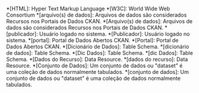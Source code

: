 *[HTML]: Hyper Text Markup Language
*[W3C]: World Wide Web Consortium
*[arquivo(s) de dados]: Arquivos de dados são considerados Recursos nos Portais de Dados CKAN.
*[Arquivo(s) de dados]: Arquivos de dados são considerados Recursos nos Portais de Dados CKAN.
*[publicador]: Usuário logado no sistema.
*[Publicador]: Usuário logado no sistema.
*[portal]: Portal de Dados Abertos CKAN.
*[Portal]: Portal de Dados Abertos CKAN.
*[Dicionário de Dados]: Table Schema.
*[dicionário de dados]: Table Schema.
*[Dic Dados]: Table Schema.
*[dic Dados]: Table Schema.
*[Dados do Recurso]: Data Resource.
*[dados do recurso]: Data Resource.
*[Conjunto de Dados]: Um conjunto de dados ou "dataset" é uma coleção de dados normalmente tabulados.
*[conjunto de dados]: Um conjunto de dados ou "dataset" é uma coleção de dados normalmente tabulados.